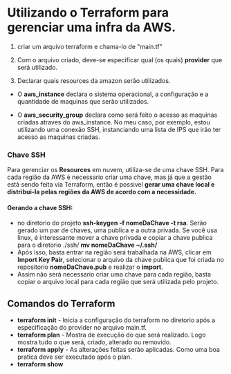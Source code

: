 # Utilizando o Terraform para gerenciar uma infra da AWS. 

1. criar um arquivo terraform e chama-lo de "main.tf"

2. Com o arquivo criado, deve-se especificar qual (os quais) **provider** que será utilizado.

3. Declarar quais resources da amazon serão utilizados. 
 - O **aws_instance**  declara o sistema operacional, a configuração e a quantidade de maquinas que serão utilizados.

 - O **aws_security_group** declara como será feito o acesso as maquinas criadas atraves do aws_instance. No meu caso, por exemplo, estou utilizando uma conexão SSH, instanciando uma lista de IPS que irão ter acesso as maquinas criadas.

### Chave SSH
Para gerenciar os **Resources** em nuvem, utiliza-se de uma chave SSH. Para cada região da AWS é necessario criar uma chave, mas já que a gestão está sendo feita via Terraform, então é possivel **gerar uma chave local e distribui-la pelas regiões da AWS de acordo com a necessidade.**
 #### Gerando a chave SSH:
 - no diretorio do projeto **ssh-keygen -f nomeDaChave -t rsa**. 
 Serão gerado um par de chaves, uma publica e a outra privada. Se você usa linux, é interessante mover a chave privada e copiar a chave publica para o diretorio ./ssh/
 **mv nomeDaChave ~/.ssh/**
- Após isso, basta entrar na  região será trabalhada na AWS, clicar em **Import Key Pair**, selecionar o arquivo da chave publica que foi criada no repositorio **nomeDaChave.pub** e realizar o **import**. 
- Assim não será necessario criar uma chave para cada região, basta copiar o arquivo local para cada região que será utilizada pelo projeto.

## Comandos do Terraform
- **terraform init** - Inicia a configuração do terraform no diretorio após a especificação do provider no arquivo main.tf.
- **terraform plan** - Mostra de execução do que será realizado. Logo mostra tudo o que será, criado, alterado ou removido.
- **terraform apply** - As alterações feitas serão aplicadas. Como uma boa pratica deve ser executado após o plan.
- **terraform show**